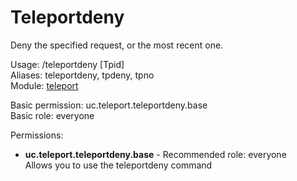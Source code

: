 Teleportdeny
====
Deny the specified request, or the most recent one.

Usage: /teleportdeny \[Tpid\]<br>
Aliases: teleportdeny, tpdeny, tpno<br>
Module: [teleport](../modules/teleport.md)<br>

Basic permission: uc.teleport.teleportdeny.base<br>
Basic role: everyone<br>

Permissions: <br>
* **uc.teleport.teleportdeny.base** - Recommended role: everyone<br>Allows you to use the teleportdeny command
